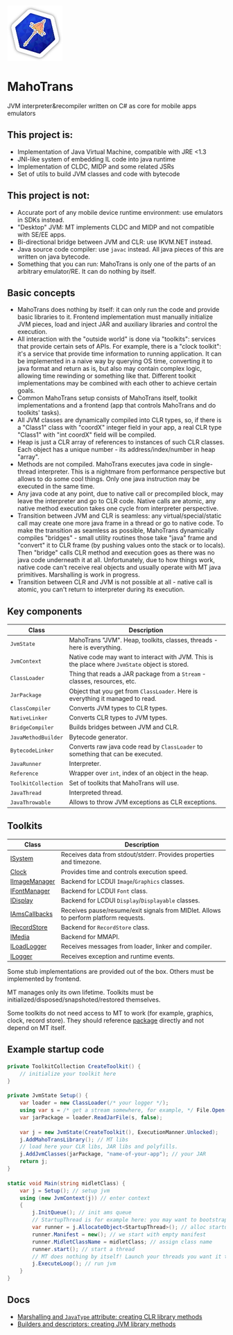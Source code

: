![logo](MahoTrans.Abstractions/icon.png)

# MahoTrans

JVM interpreter&recompiler written on C# as core for mobile apps emulators

## This project is:

- Implementation of Java Virtual Machine, compatible with JRE <1.3
- JNI-like system of embedding IL code into java runtime
- Implementation of CLDC, MIDP and some related JSRs
- Set of utils to build JVM classes and code with bytecode

## This project is not:

- Accurate port of any mobile device runtime environment: use emulators in SDKs instead.
- "Desktop" JVM: MT implements CLDC and MIDP and not compatible with SE/EE apps.
- Bi-directional bridge between JVM and CLR: use IKVM.NET instead.
- Java source code compiler: use `javac` instead. All java pieces of this are written on java bytecode.
- Something that you can run: MahoTrans is only one of the parts of an arbitrary emulator/RE. It can do nothing by
  itself.

## Basic concepts

- MahoTrans does nothing by itself: it can only run the code and provide basic libraries to it. Frontend implementation
  must manually initialize JVM pieces, load and inject JAR and auxiliary libraries and control the execution.
- All interaction with the "outside world" is done via "toolkits": services that provide certain sets of APIs. For
  example, there is a "clock toolkit": it's a service that provide time information to running application. It can be
  implemented in a naive way by querying OS time, converting it to java format and return as is, but also may contain
  complex logic, allowing time rewinding or something like that. Different toolkit implementations may be combined with
  each other to achieve certain goals.
- Common MahoTrans setup consists of MahoTrans itself, toolkit implementations and a frontend (app that controls
  MahoTrans and do toolkits' tasks).
- All JVM classes are dynamically compiled into CLR types, so, if there is a "Class1" class with "coordX" integer field
  in your app, a real CLR type "Class1" with "int coordX" field will be compiled.
- Heap is just a CLR array of references to instances of such CLR classes. Each object has a unique number - its
  address/index/number in heap "array".
- Methods are not compiled. MahoTrans executes java code in single-thread interpreter. This is a nightmare from
  performance perspective but allows to do some cool things. Only one java instruction may be executed in the same time.
- Any java code at any point, due to native call or precompiled block, may leave the interpreter and go to CLR code.
  Native calls are atomic, any native method execution takes one cycle from interpreter perspective.
- Transition between JVM and CLR is seamless: any virtual/special/static call may create one more java frame in a thread
  or go to native code. To make the transition as seamless as possible, MahoTrans dynamically compiles "bridges" - small
  utility routines those take "java" frame and "convert" it to CLR frame (by pushing values onto the stack or to
  locals). Then "bridge" calls CLR method and execution goes as there was no java code underneath it at all.
  Unfortunately, due to how things work, native code can't receive real objects and usually operate with MT java
  primitives. Marshalling is work in progress.
- Transition between CLR and JVM is not possible at all - native call is atomic, you can't return to interpreter during
  its execution.

## Key components

| Class               | Description                                                                                     |
|---------------------|-------------------------------------------------------------------------------------------------|
| `JvmState`          | MahoTrans "JVM". Heap, toolkits, classes, threads - here is everything.                         |
| `JvmContext`        | Native code may want to interact with JVM. This is the place where `JvmState` object is stored. |
| `ClassLoader`       | Thing that reads a JAR package from a `Stream` - classes, resources, etc.                       |
| `JarPackage`        | Object that you get from `ClassLoader`. Here is everything it managed to read.                  |
| `ClassCompiler`     | Converts JVM types to CLR types.                                                                |
| `NativeLinker`      | Converts CLR types to JVM types.                                                                |
| `BridgeCompiler`    | Builds bridges between JVM and CLR.                                                             |
| `JavaMethodBuilder` | Bytecode generator.                                                                             |
| `BytecodeLinker`    | Converts raw java code read by `ClassLoader` to something that can be executed.                 |
| `JavaRunner`        | Interpreter.                                                                                    |
| `Reference`         | Wrapper over `int`, index of an object in the heap.                                             |
| `ToolkitCollection` | Set of toolkits that MahoTrans will use.                                                        |
| `JavaThread`        | Interpreted thread.                                                                             |
| `JavaThrowable`     | Allows to throw JVM exceptions as CLR exceptions.                                               |

## Toolkits

| Class                                                                 | Description                                                                          |
|-----------------------------------------------------------------------|--------------------------------------------------------------------------------------|
| [ISystem](MahoTrans.Abstractions/Abstractions/ISystem.cs)             | Receives data from stdout/stderr. Provides properties and timezone.                  |
| [Clock](MahoTrans.Abstractions/Abstractions/Clock.cs)                 | Provides time and controls execution speed.                                          |
| [IImageManager](MahoTrans.Abstractions/Abstractions/IImageManager.cs) | Backend for LCDUI `Image`/`Graphics` classes.                                        |
| [IFontManager](MahoTrans.Abstractions/Abstractions/IFontManager.cs)   | Backend for LCDUI `Font` class.                                                      |
| [IDisplay](MahoTrans.Abstractions/Abstractions/IDisplay.cs)           | Backend for LCDUI `Display`/`Displayable` classes.                                   |
| [IAmsCallbacks](MahoTrans.Abstractions/Abstractions/IAmsCallbacks.cs) | Receives pause/resume/exit signals from MIDlet. Allows to perform platform requests. |
| [IRecordStore](MahoTrans.Abstractions/Abstractions/IRecordStore.cs)   | Backend for `RecordStore` class.                                                     |
| [IMedia](MahoTrans.Abstractions/Abstractions/IMedia.cs)               | Backend for MMAPI.                                                                   |
| [ILoadLogger](MahoTrans.Abstractions/Abstractions/ILoadLogger.cs)     | Receives messages from loader, linker and compiler.                                  |
| [ILogger](MahoTrans.Abstractions/Abstractions/ILogger.cs)             | Receives exception and runtime events.                                               |

Some stub implementations are provided out of the box. Others must be implemented by frontend.

MT manages only its own lifetime. Toolkits must be initialized/disposed/snapshoted/restored themselves.

Some toolkits do not need access to MT to work (for example, graphics, clock, record store). They should
reference [package](https://www.nuget.org/packages/ru.nnproject.MahoTrans.Abstractions/) directly and not depend on MT
itself.

## Example startup code

```csharp
private ToolkitCollection CreateToolkit() {
    // initialize your toolkit here
}

private JvmState Setup() {
    var loader = new ClassLoader(/* your logger */);
    using var s = /* get a stream somewhere, for example, */ File.Open();
    var jarPackage = loader.ReadJarFile(s, false);
    
    var j = new JvmState(CreateToolkit(), ExecutionManner.Unlocked);
    j.AddMahoTransLibrary(); // MT libs
    // load here your CLR libs, JAR libs and polyfills.
    j.AddJvmClasses(jarPackage, "name-of-your-app"); // your JAR
    return j;
}

static void Main(string midletClass) {
    var j = Setup(); // setup jvm
    using (new JvmContext(j)) // enter context
    {
        j.InitQueue(); // init ams queue
        // StartupThread is for example here: you may want to bootstrap your app in another way.
        var runner = j.AllocateObject<StartupThread>(); // alloc startup object
        runner.Manifest = new(); // we start with empty manifest
        runner.MidletClassName = midletClass; // assign class name
        runner.start(); // start a thread
        // MT does nothing by itself! Launch your threads you want it to execute.
        j.ExecuteLoop(); // run jvm
    }
}
```

## Docs

- [Marshalling and `JavaType` attribute: creating CLR library methods](docs/marshalling.md)
- [Builders and descriptors: creating JVM library methods](docs/javaemit.md)
